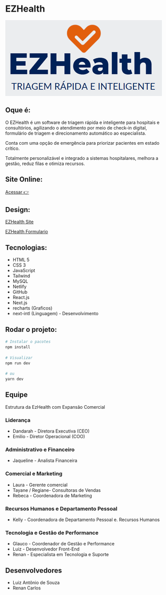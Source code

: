 
# EZHealth
![Logo EZHealth](coverGitHub.png)

## Oque é:
O EZHealth é um software de triagem rápida e inteligente para hospitais e consultórios, agilizando o atendimento por meio de check-in digital, formulário de triagem e direcionamento automático ao especialista.

Conta com uma opção de emergência para
priorizar pacientes em estado crítico. 

Totalmente personalizável e integrado a
sistemas hospitalares, melhora a gestão, reduz
filas e otimiza recursos.

## Site Online:

[Acessar 👉](https://ezhealthluixz.netlify.app)

## Design:

[EZHealth Site](https://www.canva.com/design/DAGjm0LMrXk/JgpTmeAWvarjCwAP6ISKEg/edit)

[EZHealth Formulario](https://www.canva.com/design/DAGjm9eUW2U/4-LDdSFBJxo9_gVhzHLmzw/edit)


## Tecnologias:
- HTML 5
- CSS 3
- JavaScript
- Tailwind
- MySQL
- Netlify
- GitHub
- React.js
- Next.js
- recharts (Graficos)
- next-intl (Linguagem) - Desenvolvimento

## Rodar o projeto:

```bash
# Instalar o pacotes
npm install

# Visualizar
npm run dev

# ou
yarn dev
```

## Equipe
Estrutura da EzHealth com Expansão Comercial

### Liderança
- Dandarah - Diretora Executiva (CEO)
- Emilio - Diretor Operacional (COO)

### Administrativo e Financeiro
- Jaqueline - Analista Financeira 

### Comercial e Marketing
- Laura - Gerente comercial 
- Tayane / Regiane- Consultoras de Vendas 
- Rebeca - Coordenadora de Marketing

### Recursos Humanos e Departamento Pessoal
- Kelly - Coordenadora de Departamento Pessoal e. Recursos Humanos

### Tecnologia e Gestão de Performance
- Glauco - Coordenador de Gestão e Performance 
- Luiz - Desenvolvedor Front-End 
- Renan - Especialista em Tecnologia e Suporte

## Desenvolvedores
- Luiz Antônio de Souza
- Renan Carlos